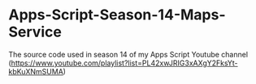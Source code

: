 # Apps-Script-Season-14-Maps-Service
The source code used in season 14 of my Apps Script Youtube channel (https://www.youtube.com/playlist?list=PL42xwJRIG3xAXgY2FksYt-kbKuXNmSUMA)
